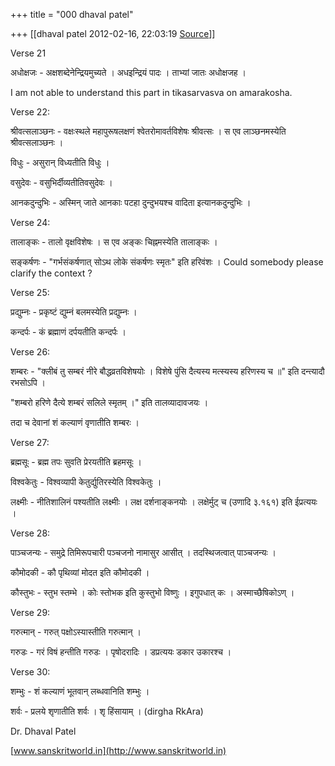 +++
title = "000 dhaval patel"

+++
[[dhaval patel	2012-02-16, 22:03:19 [Source](https://groups.google.com/g/samskrita/c/HJEZ4Kzk_Mo)]]



Verse 21

अधोक्षजः - अक्षशब्देनेन्द्रियमुच्यते । अधइन्द्रियं पादः । ताभ्यां जातः अधोक्षजह ।

I am not able to understand this part in tikasarvasva on amarakosha.

  

Verse 22:

श्रीवत्सलाञ्छनः - वक्षःस्थले महापुरूषलक्षणं श्वेतरोमावर्तविशेषः श्रीवत्सः । स एव लाञ्छनमस्येति श्रीवत्सलाञ्छनः ।

विधुः - असुरान्‌ विध्यतीति विधुः ।

वसुदेवः - वसुभिर्दीव्यतीतिवसुदेवः ।

आनकदुन्दुभिः - अस्मिन्‌ जाते आनकाः पटहा दुन्दुभयश्च वादिता इत्यानकदुन्दुभिः ।

  

Verse 24:

तालाङ्कः - तालो वृक्षविशेषः । स एव अङ्कः चिह्नमस्येति तालाङ्कः ।

सङ्कर्षणः - "गर्भसंकर्षणात्‌ सोऽथ लोके संकर्षणः स्मृतः" इति हरिवंशः । Could somebody please clarify the context ?

  

Verse 25:

प्रद्युम्नः - प्रकृष्टं द्युम्नं बलमस्येति प्रद्युम्नः ।

कन्दर्पः - कं ब्रह्माणं दर्पयतीति कन्दर्पः ।

  

Verse 26:

शम्बरः - "क्लीबं तु सम्बरं नीरे बौद्धव्रतविशेषयोः । विशेषे पुंसि दैत्यस्य मत्स्यस्य हरिणस्य च ॥" इति दन्त्यादौ रभसोऽपि ।

"शम्बरो हरिणे दैत्ये शम्बरं सलिले स्मृतम्‌ ।" इति तालव्यादावजयः ।

तदा च देवानां शं कल्याणं वृणातीति शम्बरः ।

  

Verse 27:

ब्रह्मसूः - ब्रह्म तपः सुवति प्रेरयतीति ब्रहमसूः ।

विश्वकेतुः - विश्वव्यापी केतुर्द्युतिरस्येति विश्वकेतुः ।

लक्ष्मीः - नीतिशालिनं पश्यतीति लक्ष्मीः । लक्ष दर्शनाङ्कनयोः । लक्षेर्मुट्‌ च (उणादि ३.१६१) इति ईप्रत्ययः ।

  

Verse 28:

पाञ्चजन्यः - समुद्रे तिमिरूपचारी पञ्चजनो नामासुर आसीत्‌ । तदस्थिजत्वात्‌ पाञ्चजन्यः ।

कौमोदकी - कौ पृथिव्यां मोदत इति कौमोदकी ।

कौस्तुभः - स्तुभ स्तम्भे । कोः स्तोभक इति कुस्तुभो विष्णुः । इगुपधात्‌ कः । अस्माच्छैषिकोऽण्‌ ।

  

Verse 29:

गरुत्मान्‌ - गरुत्‌ पक्षोऽस्यास्तीति गरुत्मान्‌ ।

गरुडः - गरं विषं हन्तीति गरुडः । पृषोदरादिः । डप्रत्ययः डकार उकारश्च ।

  

Verse 30:

शम्भुः - शं कल्याणं भूतवान्‌ लब्धवानिति शम्भुः ।

शर्वः - प्रलये शृणातीति शर्वः । शृ हिंसायाम्‌ । (dirgha RkAra)

  

Dr. Dhaval Patel

[www.sanskritworld.in](http://www.sanskritworld.in)

  

  

  

